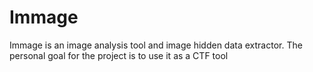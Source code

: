 # Immage

Immage is an image analysis tool and image hidden data extractor. The personal goal for the project is to use it as a CTF tool